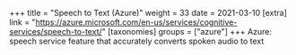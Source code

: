 +++
title = "Speech to Text (Azure)"
weight = 33
date = 2021-03-10
[extra]
link = "https://azure.microsoft.com/en-us/services/cognitive-services/speech-to-text/"
[taxonomies]
groups = ["azure"]
+++
Azure: speech service feature that accurately converts spoken audio to text

